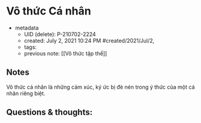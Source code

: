 ---
---

# Vô thức Cá nhân

- metadata
	- UID (delete): P-210702-2224
	- created: July 2, 2021 10:24 PM #created/2021/Jul/2,
	- tags:
	- previous note: [[Vô thức tập thể]]

## Notes
Vô thức cá nhân là những cảm xúc, ký ức bị đè nén trong ý thức của một cá nhân riêng biệt. 
## Questions & thoughts:

